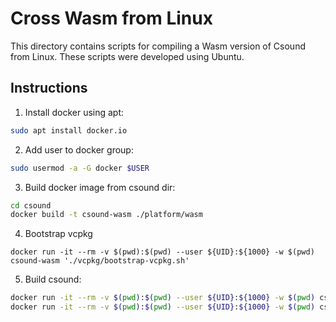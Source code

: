 Cross Wasm from Linux
=====================

This directory contains scripts for compiling a Wasm version 
of Csound from Linux.  These scripts were developed using Ubuntu.

## Instructions

1. Install docker using apt:

```bash
sudo apt install docker.io
```

2. Add user to docker group:

```bash
sudo usermod -a -G docker $USER
```

3. Build docker image from csound dir:

```bash
cd csound
docker build -t csound-wasm ./platform/wasm
```

4. Bootstrap vcpkg

```
docker run -it --rm -v $(pwd):$(pwd) --user ${UID}:${1000} -w $(pwd) csound-wasm './vcpkg/bootstrap-vcpkg.sh'
```

5. Build csound:

```bash
docker run -it --rm -v $(pwd):$(pwd) --user ${UID}:${1000} -w $(pwd) csound-wasm './platform/wasm/build_release.sh'
docker run -it --rm -v $(pwd):$(pwd) --user ${UID}:${1000} -w $(pwd) csound-wasm './platform/wasm/build_debug.sh'
```
